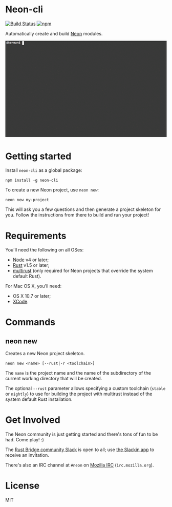 # Neon-cli

[![Build Status](https://travis-ci.org/neon-bindings/neon-cli.svg?branch=master)](https://travis-ci.org/neon-bindings/neon-cli)
[![npm](https://img.shields.io/npm/v/neon-cli.svg)](https://www.npmjs.com/package/neon-cli)

Automatically create and build [Neon](https://github.com/neon-bindings/neon) modules.

![Screencast](screencast.gif)

# Getting started

Install `neon-cli` as a global package:

```
npm install -g neon-cli
```

To create a new Neon project, use `neon new`:

```
neon new my-project
```

This will ask you a few questions and then generate a project skeleton for you. Follow the instructions from there to build and run your project!

# Requirements

You'll need the following on all OSes:

* [Node](http://nodejs.org) v4 or later;
* [Rust](http://rust-lang.org) v1.5 or later;
* [multirust](https://github.com/brson/multirust) (only required for Neon projects that override the system default Rust).

For Mac OS X, you'll need:

* OS X 10.7 or later;
* [XCode](https://developer.apple.com/xcode/download/).

# Commands

## neon new

Creates a new Neon project skeleton.

```
neon new <name> [--rust|-r <toolchain>]
```

The `name` is the project name and the name of the subdirectory of the current working directory that will be created.

The optional `--rust` parameter allows specifying a custom toolchain (`stable` or `nightly`) to use for building the project with multirust instead of the system default Rust installation.


# Get Involved

The Neon community is just getting started and there's tons of fun to be had. Come play! :)

The [Rust Bridge community Slack](https://rust-bindings.slack.com/) is open to all; use [the Slackin app](https://rust-bindings-slackin.herokuapp.com/) to receive an invitation.

There's also an IRC channel at `#neon` on [Mozilla IRC](https://wiki.mozilla.org/IRC) (`irc.mozilla.org`).

# License

MIT
